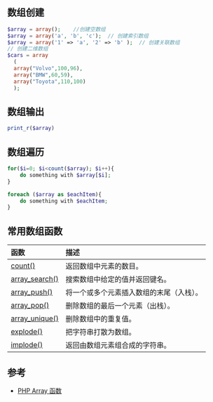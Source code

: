 ## 数组创建

```php
$array = array();    //创建空数组
$array = array('a', 'b', 'c');  // 创建索引数组
$array = array('1' => 'a', '2' => 'b' );  // 创建关联数组
// 创建二维数组
$cars = array
  (
  array("Volvo",100,96),
  array("BMW",60,59),
  array("Toyota",110,100)
  );
```

## 数组输出

```php
print_r($array)
```

## 数组遍历

```php
for($i=0; $i<count($array); $i++){
    do something with $array[$i];
}

foreach ($array as $eachItem){
    do something with $eachItem; 
}

```

## 常用数组函数

| 函数                                                         | 描述                                     |
| :----------------------------------------------------------- | :--------------------------------------- |
| [count()](https://www.w3school.com.cn/php/func_array_count.asp) | 返回数组中元素的数目。                   |
| [array_search()](https://www.w3school.com.cn/php/func_array_search.asp) | 搜索数组中给定的值并返回键名。           |
| [array_push()](https://www.w3school.com.cn/php/func_array_push.asp) | 将一个或多个元素插入数组的末尾（入栈）。 |
| [array_pop()](https://www.w3school.com.cn/php/func_array_pop.asp) | 删除数组的最后一个元素（出栈）。         |
| [array_unique()](https://www.w3school.com.cn/php/func_array_unique.asp) | 删除数组中的重复值。                     |
| [explode()](https://www.w3school.com.cn/php/func_string_explode.asp) | 把字符串打散为数组。                     |
| [implode()](https://www.w3school.com.cn/php/func_string_implode.asp) | 返回由数组元素组合成的字符串。           |

## 参考

- [PHP Array 函数](http://www.w3school.com.cn/php/php_ref_array.asp)